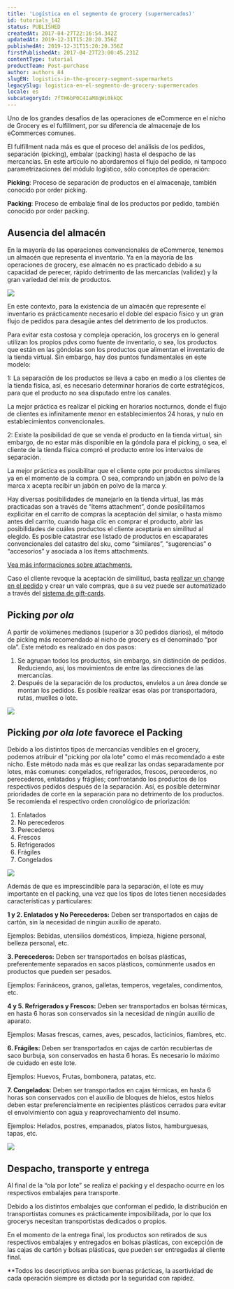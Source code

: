 ```yaml
---
title: 'Logística en el segmento de grocery (supermercados)'
id: tutorials_142
status: PUBLISHED
createdAt: 2017-04-27T22:16:54.342Z
updatedAt: 2019-12-31T15:20:20.356Z
publishedAt: 2019-12-31T15:20:20.356Z
firstPublishedAt: 2017-04-27T23:00:45.231Z
contentType: tutorial
productTeam: Post-purchase
author: authors_84
slugEN: logistics-in-the-grocery-segment-supermarkets
legacySlug: logistica-en-el-segmento-de-grocery-supermercados
locale: es
subcategoryId: 7fTH6bP0C4IaM8qWi0kkQC
---
```


Uno de los grandes desafíos de las operaciones de eCommerce en el nicho de Grocery es el fulfillment, por su diferencia de almacenaje de los eCommerces comunes.

El fulfillment nada más es que el proceso del análisis de los pedidos, separación (picking), embalar (packing) hasta el despacho de las mercancías. En este artículo no abordaremos el flujo del pedido, ni tampoco parametrizaciones del módulo logístico, sólo conceptos de operación:

**Picking**: Proceso de separación de productos en el almacenaje, también conocido por order picking.

**Packing**: Proceso de embalaje final de los productos por pedido, también conocido por order packing.

## Ausencia del almacén

En la mayoría de las operaciones convencionales de eCommerce, tenemos un almacén que representa el inventario. Ya en la mayoría de las operaciones de grocery, ese almacén no es practicado debido a su capacidad de perecer, rápido detrimento de las mercancías (validez) y la gran variedad del mix de productos.

![](https://cdn.statically.io/gh/vtexdocs/help-center-content/refs/heads/main/docs/es/tutorials/envío/estratégia-de-envío/logistica-en-el-segmento-de-grocery-supermercados_1.jpg)

En este contexto, para la existencia de un almacén que represente el inventario es prácticamente necesario el doble del espacio físico y un gran flujo de pedidos para desagüe antes del detrimento de los productos.

Para evitar esta costosa y compleja operación, los grocerys en lo general utilizan los propios pdvs como fuente de inventario, o sea, los productos que están en las góndolas son los productos que alimentan el inventario de la tienda virtual. Sin embargo, hay dos puntos fundamentales en este modelo:

1: La separación de los productos se lleva a cabo en medio a los clientes de la tienda física, así, es necesario determinar horarios de corte estratégicos, para que el producto no sea disputado entre los canales.

La mejor práctica es realizar el picking en horarios nocturnos, donde el flujo de clientes es infinitamente menor en establecimientos 24 horas, y nulo en establecimientos convencionales.

2: Existe la posibilidad de que se venda el producto en la tienda virtual, sin embargo, de no estar más disponible en la góndola para el picking, o sea, el cliente de la tienda física compró el producto entre los intervalos de separación.

La mejor práctica es posibilitar que el cliente opte por productos similares ya en el momento de la compra. O sea, comprando un jabón en polvo de la marca x acepta recibir un jabón en polvo de la marca y. 

Hay diversas posibilidades de manejarlo en la tienda virtual, las más practicadas son a través de “ítems attachment”, donde posibilitamos explicitar en el carrito de compras la aceptación del similar, o hasta mismo antes del carrito, cuando haga clic en comprar el producto, abrir las posibilidades de cuáles productos el cliente aceptaría en similitud al elegido. Es posible catastrar ese listado de productos en escaparates convencionales del catastro del sku, como “similares”, “sugerencias” o “accesorios” y asociada a los ítems attachments.

[Vea más informaciones sobre attachments.](lab.vtex.com/docs/vtex.js/lib/latest/checkout/index.html#addItemAttachment)

Caso el cliente revoque la aceptación de similitud, basta [realizar un change en el pedido](http://lab.vtex.com/docs/oms/api/latest/orders/index.html#registrar-mudanas) y crear un vale compras, que a su vez puede ser automatizado a través del [sistema de gift-cards](http://lab.vtex.com/docs/gcs/api/latest/giftcard/index.html#listar-gift-cards).

## Picking _por ola_

A partir de volúmenes medianos (superior a 30 pedidos diarios), el método de picking más recomendado al nicho de grocery es el denominado “por ola”. Este método es realizado en dos pasos:
1. Se agrupan todos los productos, sin embargo, sin distinción de pedidos. Reduciendo, así, los movimientos de entre las direcciones de las mercancías.
2. Después de la separación de los productos, envíelos a un área donde se montan los pedidos. Es posible realizar esas olas por transportadora, rutas, muelles o lote.

![](https://cdn.statically.io/gh/vtexdocs/help-center-content/refs/heads/main/docs/es/tutorials/envío/estratégia-de-envío/logistica-en-el-segmento-de-grocery-supermercados_2.jpg)

## Picking _por ola lote_ favorece el Packing

Debido a los distintos tipos de mercancías vendibles en el grocery, podemos atribuir el "picking por ola lote” como el más recomendado a este nicho. Este método nada más es que realizar las ondas separadamente por lotes, más comunes: congelados, refrigerados, frescos, perecederos, no perecederos, enlatados y frágiles; confrontando los productos de los respectivos pedidos después de la separación. Así, es posible determinar prioridades de corte en la separación para no detrimento de los productos. Se recomienda el respectivo orden cronológico de priorización:

1. Enlatados
2. No perecederos
3. Perecederos
4. Frescos
5. Refrigerados
6. Frágiles
7. Congelados

![](https://cdn.statically.io/gh/vtexdocs/help-center-content/refs/heads/main/docs/es/tutorials/envío/estratégia-de-envío/logistica-en-el-segmento-de-grocery-supermercados_3.jpg)

Además de que es imprescindible para la separación, el lote es muy importante en el packing, una vez que los tipos de lotes tienen necesidades características y particulares:

__1 y 2. Enlatados y No Perecederos:__ Deben ser transportados en cajas de cartón, sin la necesidad de ningún auxilio de aparato.

Ejemplos: Bebidas, utensilios domésticos, limpieza, higiene personal, belleza personal, etc.

__3. Perecederos:__ Deben ser transportados en bolsas plásticas, preferentemente separados en sacos plásticos, comúnmente usados en productos que pueden ser pesados.

Ejemplos: Farináceos, granos, galletas, temperos, vegetales, condimentos, etc.

__4 y 5. Refrigerados y Frescos:__ Deben ser transportados en bolsas térmicas, en hasta 6 horas son conservados sin la necesidad de ningún auxilio de aparato.

Ejemplos: Masas frescas, carnes, aves, pescados, lacticinios, fiambres, etc.

__6. Frágiles:__ Deben ser transportados en cajas de cartón recubiertas de saco burbuja, son conservados en hasta 6 horas. Es necesario lo máximo de cuidado en este lote.

Ejemplos: Huevos, Frutas, bombonera, patatas, etc.

__7. Congelados:__ Deben ser transportados en cajas térmicas, en hasta 6 horas son conservados con el auxilio de bloques de hielos, estos hielos deben estar preferencialmente en recipientes plásticos cerrados para evitar el envolvimiento con agua y reaprovechamiento del insumo.

Ejemplos: Helados, postres, empanados, platos listos, hamburguesas, tapas, etc.

![](https://cdn.statically.io/gh/vtexdocs/help-center-content/refs/heads/main/docs/es/tutorials/envío/estratégia-de-envío/logistica-en-el-segmento-de-grocery-supermercados_4.jpg)

## Despacho, transporte y entrega

Al final de la “ola por lote” se realiza el packing y el despacho ocurre en los respectivos embalajes para transporte.

Debido a los distintos embalajes que conforman el pedido, la distribución en transportistas comunes es prácticamente imposibilitada, por lo que los grocerys necesitan transportistas dedicados o propios.

En el momento de la entrega final, los productos son retirados de sus respectivos embalajes y entregados en bolsas plásticas, con excepción de las cajas de cartón y bolsas plásticas, que pueden ser entregadas al cliente final.

**Todos los descriptivos arriba son buenas prácticas, la asertividad de cada operación siempre es dictada por la seguridad con rapidez.
